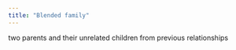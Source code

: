 ```yaml
---
title: "Blended family"
---
```

two parents and their unrelated children from previous relationships

